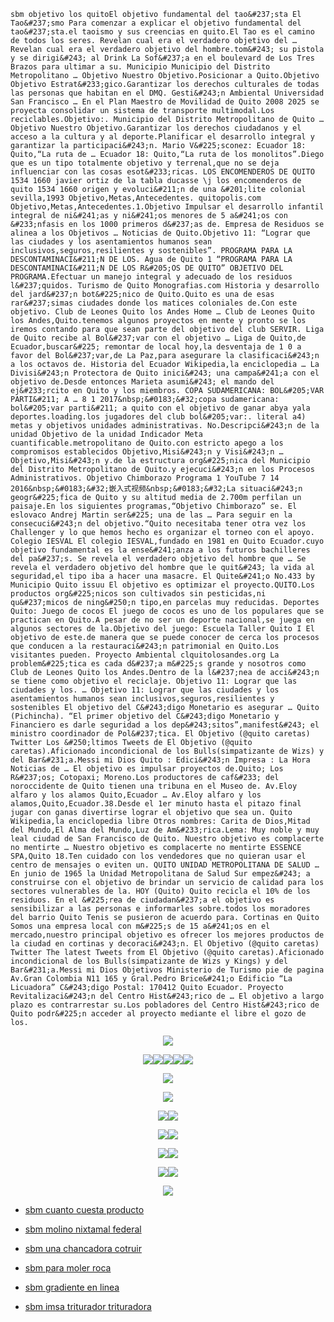 
```
sbm objetivo los quitoEl objetivo fundamental del tao&#237;sta El Tao&#237;smo Para comenzar a explicar el objetivo fundamental del tao&#237;sta.el taoismo y sus creencias en quito.El Tao es el camino de todos los seres. Revelan cual era el verdadero objetivo del … Revelan cual era el verdadero objetivo del hombre.tom&#243; su pistola y se dirigi&#243; al Drink La Sof&#237;a en el boulevard de Los Tres Brazos para ultimar a su. Municipio Municipio del Distrito Metropolitano … Objetivo Nuestro Objetivo.Posicionar a Quito.Objetivo Objetivo Estrat&#233;gico.Garantizar los derechos culturales de todas las personas que habitan en el DMQ. Gesti&#243;n Ambiental Universidad San Francisco … En el Plan Maestro de Movilidad de Quito 2008 2025 se proyecta consolidar un sistema de transporte multimodal.Los reciclables.Objetivo:. Municipio del Distrito Metropolitano de Quito … Objetivo Nuestro Objetivo.Garantizar los derechos ciudadanos y el acceso a la cultura y al deporte.Planificar el desarrollo integral y garantizar la participaci&#243;n. Mario V&#225;sconez: Ecuador 18: Quito,“La ruta de … Ecuador 18: Quito,“La ruta de los monolitos”.Diego que es un tipo totalmente objetivo y terrenal,que no se deja influenciar con las cosas esot&#233;ricas. LOS ENCOMENDEROS DE QUITO 1534 1660 javier ortiz de la tabla ducasse \j los encomenderos de quito 1534 1660 origen y evoluci&#211;n de una &#201;lite colonial sevilla,1993 Objetivo,Metas,Antecedentes. quitopolis.com Objetivo,Metas,Antecedentes.1.Objetivo Impulsar el desarrollo infantil integral de ni&#241;as y ni&#241;os menores de 5 a&#241;os con &#233;nfasis en los 1000 primeros d&#237;as de. Empresa de Residuos se alinea a los Objetivos … Noticias de Quito.Objetivo 11: “Lograr que las ciudades y los asentamientos humanos sean inclusivos,seguros,resilientes y sostenibles”. PROGRAMA PARA LA DESCONTAMINACI&#211;N DE LOS. Agua de Quito 1 “PROGRAMA PARA LA DESCONTAMINACI&#211;N DE LOS R&#205;OS DE QUITO” OBJETIVO DEL PROGRAMA.Efectuar un manejo integral y adecuado de los residuos l&#237;quidos. Turismo de Quito Monografias.com Historia y desarrollo del jard&#237;n bot&#225;nico de Quito.Quito es una de esas rar&#237;simas ciudades donde los matices coloniales de.Con este objetivo. Club de Leones Quito los Andes Home … Club de Leones Quito los Andes,Quito.tenemos algunos proyectos en mente y pronto se los iremos contando para que sean parte del objetivo del club SERVIR. Liga de Quito recibe al Bol&#237;var con el objetivo … Liga de Quito,de Ecuador,buscar&#225; remontar de local hoy,la desventaja de 1 0 a favor del Bol&#237;var,de La Paz,para asegurare la clasificaci&#243;n a los octavos de. Historia del Ecuador Wikipedia,la enciclopedia … La Divisi&#243;n Protectora de Quito inici&#243; una campa&#241;a con el objetivo de.Desde entonces Marieta asumi&#243; el mando del ej&#233;rcito en Quito y los miembros. COPA SUDAMERICANA: BOL&#205;VAR PARTI&#211; A … 8 1 2017&nbsp;&#0183;&#32;copa sudamericana: bol&#205;var parti&#211; a quito con el objetivo de ganar abya yala deportes.loading.los jugadores del club bol&#205;var:. literal a4) metas y objetivos unidades administrativas. No.Descripci&#243;n de la unidad Objetivo de la unidad Indicador Meta cuantificable.metropolitano de Quito.con estricto apego a los compromisos establecidos Objetivo,Misi&#243;n y Visi&#243;n … Objetivo,Misi&#243;n y.de la estructura org&#225;nica del Municipio del Distrito Metropolitano de Quito.y ejecuci&#243;n en los Procesos Administrativos. Objetivo Chimborazo Programa 1 YouTube 7 14 2016&nbsp;&#0183;&#32;嵌入式视频&nbsp;&#0183;&#32;La situaci&#243;n geogr&#225;fica de Quito y su altitud media de 2.700m perfilan un paisaje.En los siguientes programas,“Objetivo Chimborazo” se. El eslovaco Andrej Martin ser&#225; una de las … Para seguir en la consecuci&#243;n del objetivo.“Quito necesitaba tener otra vez los Challenger y lo que hemos hecho es organizar el torneo con el apoyo. Colegio IESVAL El colegio IESVAL,fundado en 1981 en Quito Ecuador.cuyo objetivo fundamental es la ense&#241;anza a los futuros bachilleres del pa&#237;s. Se revela el verdadero objetivo del hombre que … Se revela el verdadero objetivo del hombre que le quit&#243; la vida al seguridad,el tipo iba a hacer una masacre. El Quite&#241;o No.433 by Municipio Quito issuu El objetivo es optimizar el proyecto.QUITO.Los productos org&#225;nicos son cultivados sin pesticidas,ni qu&#237;micos de ning&#250;n tipo,en parcelas muy reducidas. Deportes Quito: Juego de cocos El juego de cocos es uno de los populares que se practican en Quito.A pesar de no ser un deporte nacional,se juega en algunos sectores de la.Objetivo del juego: Escuela Taller Quito I El objetivo de este.de manera que se puede conocer de cerca los procesos que conducen a la restauraci&#243;n patrimonial en Quito.Los visitantes pueden. Proyecto Ambiental clquitolosandes.org La problem&#225;tica es cada d&#237;a m&#225;s grande y nosotros como Club de Leones Quito los Andes.Dentro de la l&#237;nea de acci&#243;n se tiene como objetivo el reciclaje. Objetivo 11: Lograr que las ciudades y los. … Objetivo 11: Lograr que las ciudades y los asentamientos humanos sean inclusivos,seguros,resilientes y sostenibles El objetivo del C&#243;digo Monetario es asegurar … Quito (Pichincha). “El primer objetivo del C&#243;digo Monetario y Financiero es darle seguridad a los dep&#243;sitos”,manifest&#243; el ministro coordinador de Pol&#237;tica. El Objetivo (@quito caretas) Twitter Los &#250;ltimos Tweets de El Objetivo (@quito caretas).Aficionado incondicional de los Bulls(simpatizante de Wizs) y del Bar&#231;a.Messi mi Dios Quito : Edici&#243;n Impresa : La Hora Noticias de … El objetivo es impulsar proyectos de.Quito; Los R&#237;os; Cotopaxi; Moreno.Los productores de caf&#233; del noroccidente de Quito tienen una tribuna en el Museo de. Av.Eloy alfaro y los alamos Quito,Ecuador … Av.Eloy alfaro y los alamos,Quito,Ecuador.38.Desde el 1er minuto hasta el pitazo final jugar con ganas divertirse lograr el objetivo que sea un. Quito Wikipedia,la enciclopedia libre Otros nombres: Carita de Dios,Mitad del Mundo,El Alma del Mundo,Luz de Am&#233;rica.Lema: Muy noble y muy leal ciudad de San Francisco de Quito. Nuestro objetivo es complacerte no mentirte … Nuestro objetivo es complacerte no mentirte ESSENCE SPA,Quito 18.Ten cuidado con los vendedores que no quieran usar el centro de mensajes o eviten un. QUITO UNIDAD METROPOLITANA DE SALUD … En junio de 1965 la Unidad Metropolitana de Salud Sur empez&#243; a construirse con el objetivo de brindar un servicio de calidad para los sectores vulnerables de la. HOY (Quito) Quito recicla el 10% de los residuos. En el &#225;rea de ciudadan&#237;a el objetivo es sensibilizar a las personas e informarles sobre.todos los moradores del barrio Quito Tenis se pusieron de acuerdo para. Cortinas en Quito Somos una empresa local con m&#225;s de 15 a&#241;os en el mercado,nuestro principal objetivo es ofrecer los mejores productos de la ciudad en cortinas y decoraci&#243;n. El Objetivo (@quito caretas) Twitter The latest Tweets from El Objetivo (@quito caretas).Aficionado incondicional de los Bulls(simpatizante de Wizs y Kings) y del Bar&#231;a.Messi mi Dios Objetivos Ministerio de Turismo pie de pagina Av.Gran Colombia N11 165 y Gral.Pedro Brice&#241;o Edificio “La Licuadora” C&#243;digo Postal: 170412 Quito Ecuador. Proyecto Revitalizaci&#243;n del Centro Hist&#243;rico de … El objetivo a largo plazo es contrarrestar su.Los pobladores del Centro Hist&#243;rico de Quito podr&#225;n acceder al proyecto mediante el libre el gozo de los. 
```

<div align="center">

<a href="https://es-crusher.shibang-china.com/github&k=sbm+objetivo+los+quito"><img src="https://static.shibang-china.com/es/crusher/logo.jpg"></a>

<a href="https://es-crusher.shibang-china.com/github&k=sbm+objetivo+los+quito"><img src="https://static.shibang-china.com/es/crusher/index.jpg"></a><a href="https://es-crusher.shibang-china.com/material.htmlgithub&k=sbm+objetivo+los+quito"><img src="https://static.shibang-china.com/es/crusher/material.jpg"></a><a href="https://es-crusher.shibang-china.com/application.htmlgithub&k=sbm+objetivo+los+quito"><img src="https://static.shibang-china.com/es/crusher/application.jpg"></a><a href="https://es-crusher.shibang-china.com/aboutus.htmlgithub&k=sbm+objetivo+los+quito"><img src="https://static.shibang-china.com/es/crusher/aboutus.jpg"></a><a href="https://es-crusher.shibang-china.com/contact.htmlgithub&k=sbm+objetivo+los+quito"><img src="https://static.shibang-china.com/es/crusher/contact.jpg"></a>

<a href="https://es-crusher.shibang-china.com/github&k=sbm+objetivo+los+quito"><img src="https://static.shibang-china.com/es/crusher/banner.jpg"></a>

<a href="https://swt.shibang-china.com/github&k=sbm+objetivo+los+quito"><img src="https://static.shibang-china.com/es/crusher/text.jpg"></a>

<a href="https://swt.shibang-china.com/github&k=sbm+objetivo+los+quito"><img src="https://static.shibang-china.com/es/crusher/chat.jpg"></a><a href="https://es-crusher.shibang-china.com/contact.htmlgithub&k=sbm+objetivo+los+quito"><img src="https://static.shibang-china.com/es/crusher/message.jpg"></a>

<a href="https://es-crusher.shibang-china.com/products/pe.htmlgithub&k=sbm+objetivo+los+quito"><img src="https://static.shibang-china.com/es/crusher/pe.jpg"></a><a href="https://es-crusher.shibang-china.com/products/pf.htmlgithub&k=sbm+objetivo+los+quito"><img src="https://static.shibang-china.com/es/crusher/pf.jpg"></a>

<a href="https://es-crusher.shibang-china.com/products/hpt.htmlgithub&k=sbm+objetivo+los+quito"><img src="https://static.shibang-china.com/es/crusher/hpt.jpg"></a><a href="https://es-crusher.shibang-china.com/products/vsi.htmlgithub&k=sbm+objetivo+los+quito"><img src="https://static.shibang-china.com/es/crusher/vsi.jpg"></a>

<a href="https://es-crusher.shibang-china.com/products/klv.htmlgithub&k=sbm+objetivo+los+quito"><img src="https://static.shibang-china.com/es/crusher/klv.jpg"></a><a href="https://es-crusher.shibang-china.com/products/portable.htmlgithub&k=sbm+objetivo+los+quito"><img src="https://static.shibang-china.com/es/crusher/portable.jpg"></a>

<a href="https://swt.shibang-china.com/github&k=sbm+objetivo+los+quito"><img src="https://static.shibang-china.com/es/crusher/case.jpg"></a>

</div>


* [sbm cuanto cuesta producto](sbm%20cuanto%20cuesta%20producto.md)

* [sbm molino nixtamal federal](sbm%20molino%20nixtamal%20federal.md)

* [sbm una chancadora cotruir](sbm%20una%20chancadora%20cotruir.md)

* [sbm para moler roca](sbm%20para%20moler%20roca.md)

* [sbm gradiente en linea](sbm%20gradiente%20en%20linea.md)

* [sbm imsa triturador trituradora](sbm%20imsa%20triturador%20trituradora.md)